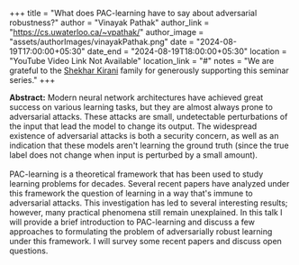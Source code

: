 +++
title = "What does PAC-learning have to say about adversarial robustness?"
author = "Vinayak Pathak"
author_link = "https://cs.uwaterloo.ca/~vpathak/"
author_image = "assets/authorImages/vinayakPathak.png"
date = "2024-08-19T17:00:00+05:30"
date_end = "2024-08-19T18:00:00+05:30"
location = "YouTube Video Link Not Available"
location_link = "#"
notes = "We are grateful to the <a href = "https://www.accel.com/people/shekhar-kirani" target= "_blank">Shekhar Kirani</a> family for generously supporting this seminar series."
+++

<b>Abstract:</b>
Modern neural network architectures have achieved great success on various learning tasks, but they are almost always 
prone to adversarial attacks. These attacks are small, undetectable perturbations of the input that lead the model 
to change its output. The widespread existence of adversarial attacks is both a security concern, as well as an 
indication that these models aren't learning the ground truth (since the true label does not change when input is 
perturbed by a small amount). 
<br><br>
PAC-learning is a theoretical framework that has been used to study learning problems for decades. Several recent 
papers have analyzed under this framework the question of learning in a way that's immune to adversarial attacks. 
This investigation has led to several interesting results; however, many practical phenomena still remain unexplained. 
In this talk I will provide a brief introduction to PAC-learning and discuss a few approaches to formulating the 
problem of adversarially robust learning under this framework. I will survey some recent papers and discuss open 
questions.